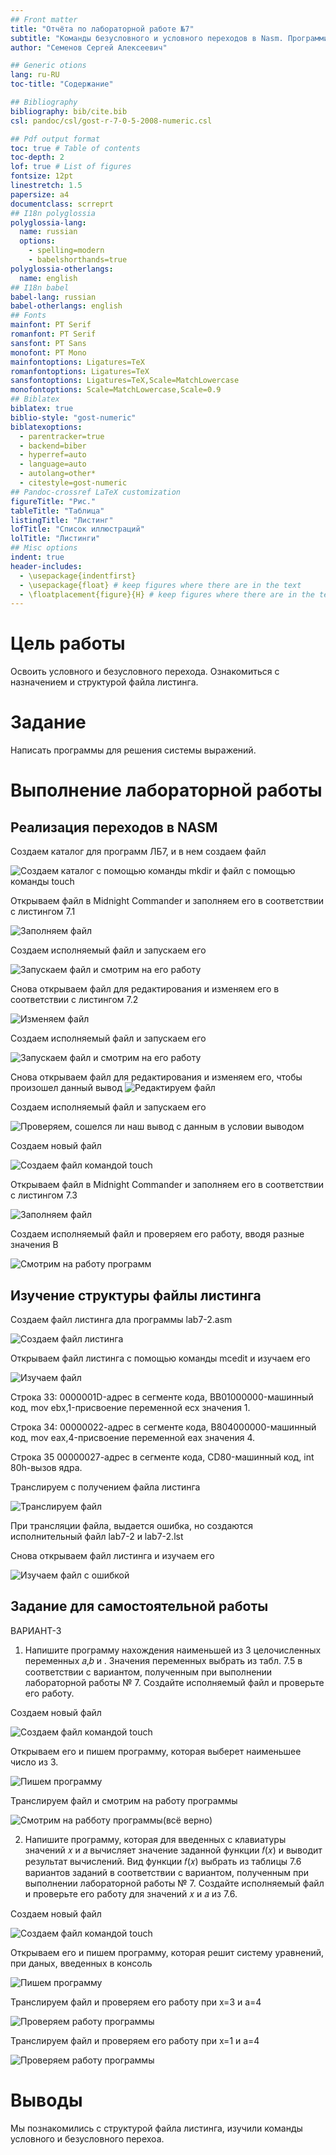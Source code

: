 ```yaml
---
## Front matter
title: "Отчёта по лабораторной работе №7"
subtitle: "Команды безусловного и условного переходов в Nasm. Программирование ветвлений."
author: "Семенов Сергей Алексеевич"

## Generic otions
lang: ru-RU
toc-title: "Содержание"

## Bibliography
bibliography: bib/cite.bib
csl: pandoc/csl/gost-r-7-0-5-2008-numeric.csl

## Pdf output format
toc: true # Table of contents
toc-depth: 2
lof: true # List of figures
fontsize: 12pt
linestretch: 1.5
papersize: a4
documentclass: scrreprt
## I18n polyglossia
polyglossia-lang:
  name: russian
  options:
	- spelling=modern
	- babelshorthands=true
polyglossia-otherlangs:
  name: english
## I18n babel
babel-lang: russian
babel-otherlangs: english
## Fonts
mainfont: PT Serif
romanfont: PT Serif
sansfont: PT Sans
monofont: PT Mono
mainfontoptions: Ligatures=TeX
romanfontoptions: Ligatures=TeX
sansfontoptions: Ligatures=TeX,Scale=MatchLowercase
monofontoptions: Scale=MatchLowercase,Scale=0.9
## Biblatex
biblatex: true
biblio-style: "gost-numeric"
biblatexoptions:
  - parentracker=true
  - backend=biber
  - hyperref=auto
  - language=auto
  - autolang=other*
  - citestyle=gost-numeric
## Pandoc-crossref LaTeX customization
figureTitle: "Рис."
tableTitle: "Таблица"
listingTitle: "Листинг"
lofTitle: "Список иллюстраций"
lolTitle: "Листинги"
## Misc options
indent: true
header-includes:
  - \usepackage{indentfirst}
  - \usepackage{float} # keep figures where there are in the text
  - \floatplacement{figure}{H} # keep figures where there are in the text
---
```


# Цель работы

Освоить условного и безусловного перехода. Ознакомиться с назначением и структурой файла листинга.

# Задание

Написать программы для решения системы выражений.

# Выполнение лабораторной работы

## Реализация переходов в NASM

Создаем каталог для программ ЛБ7, и в нем создаем файл

![Создаем каталог с помощью команды mkdir и файл с помощью команды touch](image/1.jpg)

Открываем файл в Midnight Commander и заполняем его в соответствии с листингом 7.1

![Заполняем файл](image/2.jpg)

Создаем исполняемый файл и запускаем его

![Запускаем файл и смотрим на его работу](image/3.png)

Снова открываем файл для редактирования и изменяем его в соответствии с листингом 7.2

![Изменяем файл](image/4.jpg)

Создаем исполняемый файл и запускаем его

![Запускаем файл и смотрим на его работу](image/5.jpg)

Снова открываем файл для редактирования и изменяем его, чтобы произошел данный вывод
![Редактируем файл](image/6.jpg)

Создаем исполняемый файл и запускаем его

![Проверяем, сошелся ли наш вывод с данным в условии выводом](image/7.jpg)

Создаем новый файл

![Создаем файл командой touch](image/8.jpg)

Открываем файл в Midnight Commander и заполняем его в соответствии с листингом 7.3

![Заполняем файл](image/9.jpg)

Создаем исполняемый файл и проверяем его работу, вводя разные значения B

![Смотрим на работу программ](image/10.jpg)

## Изучение структуры файлы листинга

Создаем файл листинга дла программы lab7-2.asm

![Создаем файл листинга](image/11.jpg)

Открываем файл листинга с помощью команды mcedit и изучаем его

![Изучаем файл](image/12.jpg)

Строка 33: 0000001D-адрес в сегменте кода, BB01000000-машинный код, mov ebx,1-присвоение переменной ecx значения 1.

Строка 34: 00000022-адрес в сегменте кода, B804000000-машинный код, mov eax,4-присвоение переменной eax значения 4.

Строка 35 00000027-адрес в сегменте кода, CD80-машинный код, int 80h-вызов ядра.

Транслируем с получением файла листинга

![Транслируем файл](image/14.jpg)

При трансляции файла, выдается ошибка, но создаются исполнительный файл lab7-2 и lab7-2.lst

Снова открываем файл листинга и изучаем его

![Изучаем файл с ошибкой](image/12.jpg)

## Задание для самостоятельной работы

ВАРИАНТ-3

1. Напишите программу нахождения наименьшей из 3 целочисленных переменных 𝑎,𝑏 и .
Значения переменных выбрать из табл. 7.5 в соответствии с вариантом, полученным
при выполнении лабораторной работы № 7. Создайте исполняемый файл и проверьте
его работу.

Создаем новый файл

![Создаем файл командой touch](image/15.jpg)

Открываем его и пишем программу, которая выберет наименьшее число из 3.

![Пишем программу](image/16.png)

Транслируем файл и смотрим на работу программы

![Смотрим на рабботу программы(всё верно)](image/15.jpg)

2. Напишите программу, которая для введенных с клавиатуры значений 𝑥 и 𝑎 вычисляет
значение заданной функции 𝑓(𝑥) и выводит результат вычислений. Вид функции 𝑓(𝑥)
выбрать из таблицы 7.6 вариантов заданий в соответствии с вариантом, полученным
при выполнении лабораторной работы № 7. Создайте исполняемый файл и проверьте
его работу для значений 𝑥 и 𝑎 из 7.6.

Создаем новый файл

![Создаем файл командой touch](image/17.jpg)

Открываем его и пишем программу, которая решит систему уравнений, при даных, введенных в консоль

![Пишем программу](image/18.jpg)

Транслируем файл и проверяем его работу при x=3 и а=4

![Проверяем работу программы](image/19.jpg)

Транслируем файл и проверяем его работу при x=1 и а=4

![Проверяем работу программы](image/19.jpg)

# Выводы

Мы познакомились с структурой файла листинга, изучили команды условного и безусловного перехоа.
